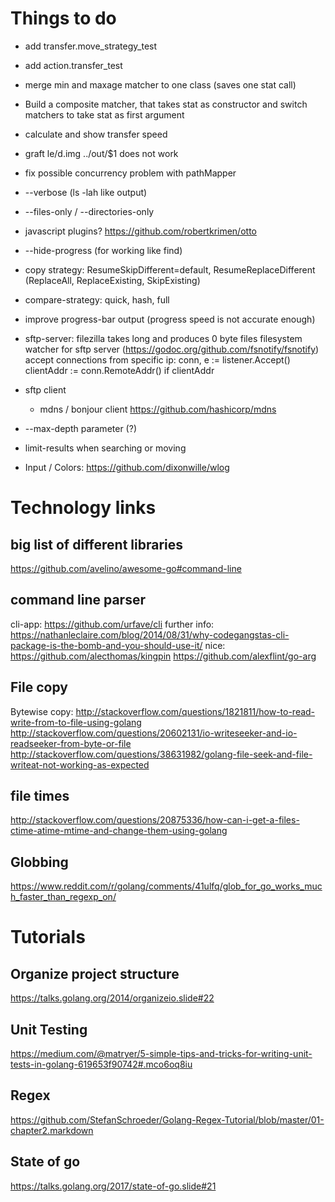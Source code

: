 # Things to do

- add transfer.move_strategy_test
- add action.transfer_test

- merge min and maxage matcher to one class (saves one stat call)
- Build a composite matcher, that takes stat as constructor and switch matchers to take stat as first argument
- calculate and show transfer speed
- graft le/d.img ../out/$1 does not work
- fix possible concurrency problem with pathMapper
- --verbose (ls -lah like output)
- --files-only / --directories-only
- javascript plugins? https://github.com/robertkrimen/otto
- --hide-progress (for working like find)
- copy strategy:  ResumeSkipDifferent=default, ResumeReplaceDifferent (ReplaceAll, ReplaceExisting, SkipExisting)
- compare-strategy: quick, hash, full
- improve progress-bar output (progress speed is not accurate enough)
- sftp-server:
	    filezilla takes long and produces 0 byte files
		filesystem watcher for sftp server (https://godoc.org/github.com/fsnotify/fsnotify)
	accept connections from specific ip: 		conn, e := listener.Accept() clientAddr := conn.RemoteAddr() if clientAddr
- sftp client
  - mdns / bonjour client https://github.com/hashicorp/mdns
- --max-depth parameter (?)
- limit-results when searching or moving
- Input / Colors: https://github.com/dixonwille/wlog


# Technology links

## big list of different libraries
https://github.com/avelino/awesome-go#command-line

## command line parser
cli-app: https://github.com/urfave/cli
further info: https://nathanleclaire.com/blog/2014/08/31/why-codegangstas-cli-package-is-the-bomb-and-you-should-use-it/
nice: https://github.com/alecthomas/kingpin
https://github.com/alexflint/go-arg

## File copy

Bytewise copy: 
http://stackoverflow.com/questions/1821811/how-to-read-write-from-to-file-using-golang
http://stackoverflow.com/questions/20602131/io-writeseeker-and-io-readseeker-from-byte-or-file
http://stackoverflow.com/questions/38631982/golang-file-seek-and-file-writeat-not-working-as-expected

## file times
http://stackoverflow.com/questions/20875336/how-can-i-get-a-files-ctime-atime-mtime-and-change-them-using-golang

## Globbing
https://www.reddit.com/r/golang/comments/41ulfq/glob_for_go_works_much_faster_than_regexp_on/

# Tutorials

## Organize project structure
https://talks.golang.org/2014/organizeio.slide#22

## Unit Testing
https://medium.com/@matryer/5-simple-tips-and-tricks-for-writing-unit-tests-in-golang-619653f90742#.mco6oq8iu

## Regex
https://github.com/StefanSchroeder/Golang-Regex-Tutorial/blob/master/01-chapter2.markdown

## State of go
https://talks.golang.org/2017/state-of-go.slide#21